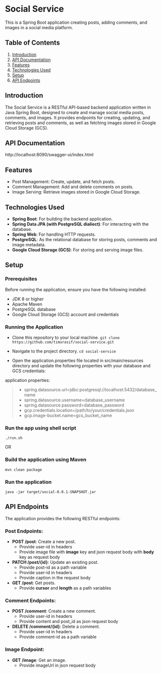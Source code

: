 # Social Service
This is a Spring Boot application creating posts, adding comments, and images in a social media platform.

## Table of Contents
1. [Introduction](#introduction)
2. [API Documentation](#api-documentation)
3. [Features](#features)
4. [Technologies Used](#technologies-used)
5. [Setup](#setup)
6. [API Endpoints](#api-endpoints)

## Introduction
The Social Service is a RESTful API-based backend application written in Java Spring Boot, designed to create and manage social media posts, comments, and images. It provides endpoints for creating, updating, and retrieving posts and comments, as well as fetching images stored in Google Cloud Storage (GCS).

## API Documentation
http://localhost:8090/swagger-ui/index.html

## Features
- Post Management: Create, update, and fetch posts.
- Comment Management: Add and delete comments on posts.
- Image Serving: Retrieve images stored in Google Cloud Storage.

## Technologies Used
- **Spring Boot**: For building the backend application.
- **Spring Data JPA (with PostgreSQL dialiect)**: For interacting with the database.
- **Spring Web**: For handling HTTP requests.
- **PostgreSQL**: As the relational database for storing posts, comments and image metadata.
- **Google Cloud Storage (GCS)**: For storing and serving image files.

## Setup
### Prerequisites
Before running the application, ensure you have the following installed:

- JDK 8 or higher
- Apache Maven
- PostgreSQL database
- Google Cloud Storage (GCS) account and credentials

### Running the Application
- Clone this repository to your local machine.
`git clone https://github.com/timurasif/social-service.git`

- Navigate to the project directory.
`cd social-service`
- Open the application.properties file located in src/main/resources directory and update the following properties with your database and GCS credentials:

application properties:
> - spring.datasource.url=jdbc:postgresql://localhost:5432/database_name
> - spring.datasource.username=database_username
> - spring.datasource.password=database_password
> - gcp.credentials.location=/path/to/your/credentials.json
> - gcp.image-bucket.name=gcs_bucket_name
 
### Run the app using shell script
`./run.sh`

OR

### Build the application using Maven
`mvn clean package`

### Run the application
`java -jar target/social-0.0.1-SNAPSHOT.jar`

## API Endpoints
The application provides the following RESTful endpoints:

### Post Endpoints:
- **POST /post**: Create a new post.
  * Provide user-id in headers
  * Provide image file with **image** key and json request body with **body** key as request body
- **PATCH /post/{id}**: Update an existing post.
  * Provide post-id as a path variable
  * Provide user-id in headers
  * Provide caption in the request body
- **GET /post**: Get posts.
  * Provide **cursor** and **length** as a path variables

### Comment Endpoints:
- **POST /comment**: Create a new comment.
  * Provide user-id in headers
  * Provide content and post_id as json request body
- **DELETE /comment/{id}**: Delete a comment.
  * Provide user-id in headers
  * Provide comment-id as a path variable

### Image Endpoint:
- **GET /image**: Get an image.
  * Provide imageUrl in json request body

